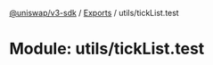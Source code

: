 [@uniswap/v3-sdk](../README.md) / [Exports](../modules.md) / utils/tickList.test

# Module: utils/tickList.test
